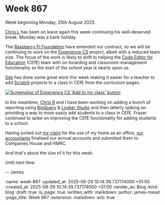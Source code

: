 Week 867
========

Week beginning Monday, 25th August 2025.

[Chris L] has been on leave again this week continuing his well-deserved break. Monday was a bank holiday.

The [Raspberry Pi Foundation] have extended our contract, so we will be continuing to work on the [Experience CS] project, albeit with a reduced team size. The focus of the work is likely to shift to helping the [Code Editor for Education] (CEfE) team with on-boarding and classroom-management functionality as the start of the school year is nearly upon us.

[Seb] has done some great work this week making it easier for a teacher to add [Scratch] projects to a class in CEfE from the curriculum pages.

<p>
  <a href="https://experience-cs.org/lessons/exploring-costumes-in-scratch">
    <img style="border: 1px solid lightgray;" alt="Screenshot of Experience CS 'Add to my class' button" src="<%= image_path('blog/experience-cs-add-scratch-project-to-my-class.png') %>">
  </a>
</p>

In the meantime, [Chris R] and I have been working on adding a bunch of reporting using [BigQuery] & [Looker Studio] and then latterly spiking on providing a way to more easily add students to a class in CEfE. Fraser continued to spike on improving the CEfE functionality for adding students to a school.

Having sorted out [my claim] for the use of my home as an office, [our accountants] finalised our annual accounts and submitted them to Companies House and HMRC.

And that's about the size of it for this week.

Until next time.

-- James

[Chris L]: /chris-lowis
[Raspberry Pi Foundation]: https://www.raspberrypi.org
[Experience CS]: https://experience-cs.org/
[Code Editor for Education]: https://editor.raspberrypi.org/en/education
[Seb]: http://sebjacobs.com
[Scratch]: https://scratch.mit.edu/
[Chris R]: /chris-roos
[BigQuery]: https://cloud.google.com/bigquery
[Looker Studio]: https://lookerstudio.google.com
[my claim]: /week-853-and-854#miscellaneous
[our accountants]: https://www.goddardsolutions.co.uk/

:name: week-867
:updated_at: 2025-08-29 10:14:39.737174000 +01:00
:created_at: 2025-08-29 10:14:39.737174000 +01:00
:render_as: Blog
:kind: blog
:draft: true
:is_page: true
:written_with: markdown
:author: james-mead
:page_title: Week 867
:extension: markdown
:erb: true

